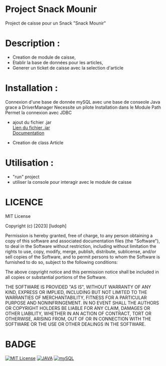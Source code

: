 # Project Snack Mounir

Project de caisse pour un Snack "Snack Mounir"

# Description :

- Creation de module de caisse,
- Etablir la base de données pour les articles,
- Generer un ticket de caisse avec la selection d'article

# Installation :

Connexion d'une base de donnée mySQL avec une base de conseole Java grace a DriverManager
Necessite un pilote
Installation dans le Module Path
Permet la connexion avec JDBC

- ajout du fichier .jar <br>
  <a href="https://dev.mysql.com/downloads/connector/j/" target="_blank">Lien du fichier .jar</a> <br>
  <a href="https://dev.mysql.com/doc/connector-j/8.0/en/connector-j-usagenotes-connect-drivermanager.html" target="_blank">Documentation</a>

- Creation de class Article

# Utilisation :

- "run" project
- utiliser la console pour interagir avec le module de caisse

# LICENCE

MIT License

Copyright (c) [2023] [ludoph]

Permission is hereby granted, free of charge, to any person obtaining a copy
of this software and associated documentation files (the "Software"), to deal
in the Software without restriction, including without limitation the rights
to use, copy, modify, merge, publish, distribute, sublicense, and/or sell
copies of the Software, and to permit persons to whom the Software is
furnished to do so, subject to the following conditions:

The above copyright notice and this permission notice shall be included in all
copies or substantial portions of the Software.

THE SOFTWARE IS PROVIDED "AS IS", WITHOUT WARRANTY OF ANY KIND, EXPRESS OR
IMPLIED, INCLUDING BUT NOT LIMITED TO THE WARRANTIES OF MERCHANTABILITY,
FITNESS FOR A PARTICULAR PURPOSE AND NONINFRINGEMENT. IN NO EVENT SHALL THE
AUTHORS OR COPYRIGHT HOLDERS BE LIABLE FOR ANY CLAIM, DAMAGES OR OTHER
LIABILITY, WHETHER IN AN ACTION OF CONTRACT, TORT OR OTHERWISE, ARISING FROM,
OUT OF OR IN CONNECTION WITH THE SOFTWARE OR THE USE OR OTHER DEALINGS IN THE
SOFTWARE.

# BADGE

[![MIT License](https://img.shields.io/badge/License-MIT-green.svg)](https://choosealicense.com/licenses/mit/)
[![JAVA](https://img.shields.io/badge/License-GPL%20v3-yellow.svg)](https://opensource.org/licenses/)
[![mySQL](https://img.shields.io/badge/license-AGPL-blue.svg)](http://www.gnu.org/licenses/agpl-3.0)
